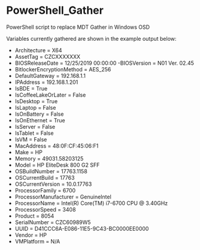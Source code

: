 # PowerShell_Gather
PowerShell script to replace MDT Gather in Windows OSD

Variables currently gathered are shown in the example output below:

- Architecture = X64
- AssetTag = CZCXXXXXXX
- BIOSReleaseDate = 12/25/2019 00:00:00
 -BIOSVersion = N01 Ver. 02.45
- BitlockerEncryptionMethod = AES_256
- DefaultGateway = 192.168.1.1
- IPAddress = 192.168.1.201
- IsBDE = True
- IsCoffeeLakeOrLater = False
- IsDesktop = True
- IsLaptop = False
- IsOnBattery = False
- IsOnEthernet = True
- IsServer = False
- IsTablet = False
- IsVM = False
- MacAddress = 48:0F:CF:45:06:F1
- Make = HP
- Memory = 49031.58203125
- Model = HP EliteDesk 800 G2 SFF
- OSBuildNumber = 17763.1158
- OSCurrentBuild = 17763
- OSCurrentVersion = 10.0.17763
- ProcessorFamily = 6700
- ProcessorManufacturer = GenuineIntel
- ProcessorName = Intel(R) Core(TM) i7-6700 CPU @ 3.40GHz
- ProcessorSpeed = 3408
- Product = 8054
- SerialNumber = CZC60989W5
- UUID = D41CCC6A-E086-11E5-9C43-BC0000EE0000
- Vendor = HP
- VMPlatform = N/A
